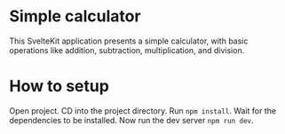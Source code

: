 # Simple calculator

This SvelteKit application presents a simple calculator, with basic operations like addition, subtraction, multiplication, and division.

# How to setup

Open project. CD into the project directory. Run `npm install`. Wait for the dependencies to be installed.
Now run the dev server `npm run dev`.
